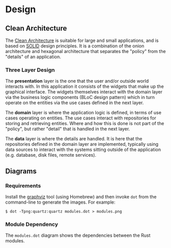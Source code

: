 # Design

## Clean Architecture

The [Clean
Architecture](https://blog.cleancoder.com/uncle-bob/2012/08/13/the-clean-architecture.html)
is suitable for large and small applications, and is based on
[SOLID](https://en.wikipedia.org/wiki/SOLID) design principles. It is a
combination of the onion architecture and hexagonal architecture that separates
the "policy" from the "details" of an application.

### Three Layer Design

The **presentation** layer is the one that the user and/or outside world
interacts with. In this application it consists of the widgets that make up the
graphical interface. The widgets themselves interact with the domain layer via
the business logic components (BLoC design pattern) which in turn operate on the
entities via the use cases defined in the next layer.

The **domain** layer is where the application logic is defined, in terms of use
cases operating on entities. The use cases interact with repositories for
storing and retrieving entities. Where and how this is done is not part of
the "policy", but rather "detail" that is handled in the next layer.

The **data** layer is where the details are handled. It is here that the
repositories defined in the domain layer are implemented, typically using data
sources to interact with the systems sitting outside of the application (e.g.
database, disk files, remote services).

## Diagrams

### Requirements

Install the [graphviz](https://www.graphviz.org) tool (using Homebrew) and then
invoke `dot` from the command-line to generate the images. For example:

```shell
$ dot -Tpng:quartz:quartz modules.dot > modules.png
```

### Module Dependency

The `modules.dot` diagram shows the dependencies between the Rust modules.
